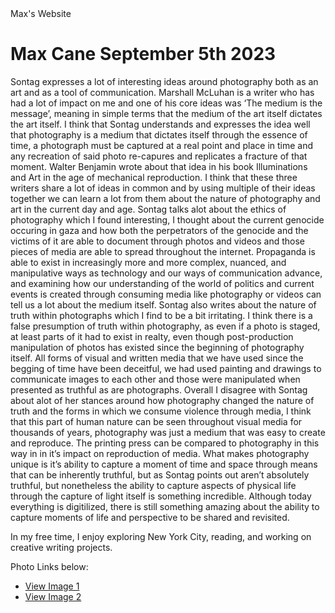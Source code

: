 <!DOCTYPE html>
<html>
	
<head>
     Max's Website
	
<body>

 <h1>Max Cane September 5th 2023</h1> 

  <p>
Sontag expresses a lot of interesting ideas around photography both as an art and as a tool of communication. Marshall McLuhan is a writer who has had a lot of impact on me and one of his core ideas was ‘The medium is the message’, meaning in simple terms that the medium of the art itself dictates the art itself. I think that Sontag understands and expresses the idea well that photography is a medium that dictates itself through the essence of time, a photograph must be captured at a real point and place in time and any recreation of said photo re-capures and replicates a fracture of that moment. Walter Benjamin wrote about that idea in his book Illuminations and Art in the age of mechanical reproduction. I think that these three writers share a lot of ideas in common and by using multiple of their ideas together we can learn a lot from them about the nature of photography and art in the current day and age. 
Sontag talks alot about the ethics of photography which I found interesting, I thought about the current genocide occuring in gaza and how both the perpetrators of the genocide and the victims of it are able to document through photos and videos and those pieces of media are able to spread throughout the internet. Propaganda is able to exist in increasingly more and more complex, nuanced, and manipulative ways as technology and our ways of communication advance, and examining how our understanding of the world of politics and current events is created through consuming media like photography or videos can tell us a lot about the medium itself. 
Sontag also writes about the nature of truth within photographs which I find to be a bit irritating. I think there is a false presumption of truth within photography, as even if a photo is staged, at least parts of it had to exist in realty, even though post-production manipulation of photos has existed since the beginning of photography itself. All forms of visual and written media that we have used since the begging of time have been deceitful, we had used painting and drawings to communicate images to each other and those were manipulated when presented as truthful as are photographs. 
Overall I disagree with Sontag about alot of her stances around how photography changed the nature of truth and the forms in which we consume violence through media, I think that this part of human nature can be seen throughout visual media for thousands of years, photography was just a medium that was easy to create and reproduce. The printing press can be compared to photography in this way in in it’s impact on reproduction of media. What makes photography unique is it’s ability to capture a moment of time and space through means that can be inherently truthful, but as Sontag points out aren’t absolutely truthful, but nonetheless the ability to capture aspects of physical life through the capture of light itself is something incredible. Although today everything is digitilized, there is still something amazing about the ability to capture moments of life and perspective to be shared and revisited. 
  </p>

  <p>
    In my free time, I enjoy exploring New York City, reading, and working on creative writing projects.
  </p>



  <p>Photo Links below:</p>

  <ul>
    <li><a href="Picture 1.html">View Image 1</a></li>
    <li><a href="Picture 2.html">View Image 2</a></li>
	<div>
</figure>
</body>
</html>
